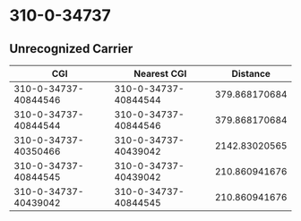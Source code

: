 # 310-0-34737
## Unrecognized Carrier


| CGI | Nearest CGI | Distance |
|-----|-------------|----------|
| 310-0-34737-40844546 | 310-0-34737-40844544 | 379.868170684 |
| 310-0-34737-40844544 | 310-0-34737-40844546 | 379.868170684 |
| 310-0-34737-40350466 | 310-0-34737-40439042 | 2142.83020565 |
| 310-0-34737-40844545 | 310-0-34737-40439042 | 210.860941676 |
| 310-0-34737-40439042 | 310-0-34737-40844545 | 210.860941676 |
